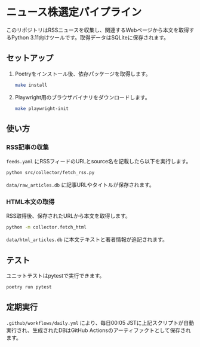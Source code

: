 
# ニュース株選定パイプライン

このリポジトリはRSSニュースを収集し、関連するWebページから本文を取得するPython 3.11向けツールです。取得データはSQLiteに保存されます。

## セットアップ

1. Poetryをインストール後、依存パッケージを取得します。
   ```bash
   make install
   ```
2. Playwright用のブラウザバイナリをダウンロードします。
   ```bash
   make playwright-init
   ```

## 使い方

### RSS記事の収集

`feeds.yaml` にRSSフィードのURLとsource名を記載したら以下を実行します。
```bash
python src/collector/fetch_rss.py
```
`data/raw_articles.db` に記事URLやタイトルが保存されます。

### HTML本文の取得

RSS取得後、保存されたURLから本文を取得します。
```bash
python -m collector.fetch_html
```
`data/html_articles.db` に本文テキストと著者情報が追記されます。

## テスト

ユニットテストはpytestで実行できます。
```bash
poetry run pytest
```

## 定期実行

`.github/workflows/daily.yml` により、毎日00:05 JSTに上記スクリプトが自動実行され、生成されたDBはGitHub Actionsのアーティファクトとして保存されます。
